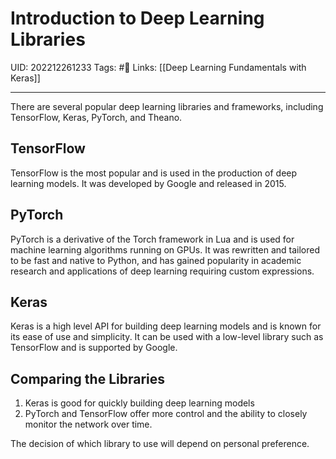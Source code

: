 # Introduction to Deep Learning Libraries
UID: 202212261233
Tags: #🌱 
Links: [[Deep Learning Fundamentals with Keras]]

---
There are several popular deep learning libraries and frameworks, including TensorFlow, Keras, PyTorch, and Theano. 

## TensorFlow
TensorFlow is the most popular and is used in the production of deep learning models. It was developed by Google and released in 2015. 

## PyTorch
PyTorch is a derivative of the Torch framework in Lua and is used for machine learning algorithms running on GPUs. It was rewritten and tailored to be fast and native to Python, and has gained popularity in academic research and applications of deep learning requiring custom expressions. 

## Keras
Keras is a high level API for building deep learning models and is known for its ease of use and simplicity. It can be used with a low-level library such as TensorFlow and is supported by Google. 

## Comparing the Libraries

1. Keras is good for quickly building deep learning models
2. PyTorch and TensorFlow offer more control and the ability to closely monitor the network over time. 

The decision of which library to use will depend on personal preference.